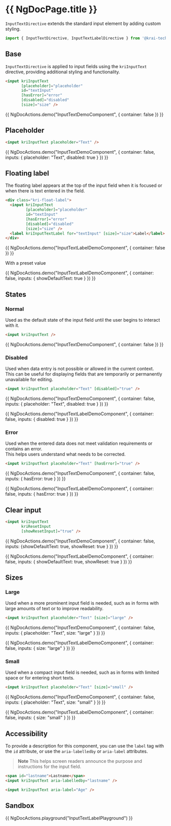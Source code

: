 # {{ NgDocPage.title }}

`InputTextDirective` extends the standard input element by adding custom styling.

```ts
import { InputTextDirective, InputTextLabelDirective } from '@krai-tech/kit/input-text';
```

## Base

`InputTextDirective` is applied to input fields using the `kriInputText` directive, providing additional styling and functionality.

```html
<input kriInputText 
       [placeholder]="placeholder" 
       id="textInput" 
       [hasError]="error" 
       [disabled]="disabled" 
       [size]="size" />
```

{{ NgDocActions.demo("InputTextDemoComponent", { container: false }) }}

## Placeholder

```html
<input kriInputText placeholder="Text" />
```

{{ NgDocActions.demo("InputTextDemoComponent", { container: false, inputs: { placeholder: "Text", disabled: true } }) }}

## Floating label

The floating label appears at the top of the input field when it is focused or when there is text entered in the field.

```html
<div class="kri-float-label">
  <input kriInputText 
         [placeholder]="placeholder" 
         id="textInput" 
         [hasError]="error" 
         [disabled]="disabled" 
         [size]="size" />
  <label kriInputTextLabel for="textInput" [size]="size">Label</label>
</div>
```

{{ NgDocActions.demo("InputTextLabelDemoComponent", { container: false }) }}

With a preset value

{{ NgDocActions.demo("InputTextLabelDemoComponent", { container: false, inputs: { showDefaultText: true } }) }}

## States

### Normal

Used as the default state of the input field until the user begins to interact with it.

```html
<input kriInputText />
```

{{ NgDocActions.demo("InputTextDemoComponent", { container: false }) }}

### Disabled

Used when data entry is not possible or allowed in the current context. <br>
This can be useful for displaying fields that are temporarily or permanently unavailable for editing.

```html
<input kriInputText placeholder="Text" [disabled]="true" />
```

{{ NgDocActions.demo("InputTextDemoComponent", { container: false, inputs: { placeholder: "Text", disabled: true } }) }}

{{ NgDocActions.demo("InputTextLabelDemoComponent", { container: false, inputs: { disabled: true } }) }}

### Error

Used when the entered data does not meet validation requirements or contains an error. <br>
This helps users understand what needs to be corrected.

```html
<input kriInputText placeholder="Text" [hasError]="true" />
```

{{ NgDocActions.demo("InputTextDemoComponent", { container: false, inputs: { hasError: true } }) }}

{{ NgDocActions.demo("InputTextLabelDemoComponent", { container: false, inputs: { hasError: true } }) }}

## Clear input

```html
<input kriInputText
       kriResetInput
       [showResetInput]="true" />
```

{{ NgDocActions.demo("InputTextDemoComponent", { container: false, inputs: {showDefaultText: true, showReset: true } }) }}

{{ NgDocActions.demo("InputTextLabelDemoComponent", { container: false, inputs: { showDefaultText: true, showReset: true } }) }}

## Sizes

### Large

Used when a more prominent input field is needed, such as in forms with large amounts of text or to improve readability.

```html
<input kriInputText placeholder="Text" [size]="large" />
```

{{ NgDocActions.demo("InputTextDemoComponent", { container: false, inputs: { placeholder: "Text", size: "large" } }) }}

{{ NgDocActions.demo("InputTextLabelDemoComponent", { container: false, inputs: { size: "large" } }) }}

### Small

Used when a compact input field is needed, such as in forms with limited space or for entering short texts.

```html
<input kriInputText placeholder="Text" [size]="small" />
```

{{ NgDocActions.demo("InputTextDemoComponent", { container: false, inputs: { placeholder: "Text", size: "small" } }) }}

{{ NgDocActions.demo("InputTextLabelDemoComponent", { container: false, inputs: { size: "small" } }) }}

## Accessibility

To provide a description for this component, you can use the `label` tag with the `id` attribute, or use the `aria-labelledby` or `aria-label` attributes.
> **Note**
> This helps screen readers announce the purpose and instructions for the input field.

```html
<span id="lastname">Lastname</span>
<input kriInputText aria-labelledby="lastname" />

<input kriInputText aria-label="Age" />
```

## Sandbox

{{ NgDocActions.playground("InputTextLabelPlayground") }}
